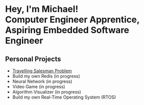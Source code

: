 <h1>Hey, I'm Michael! <br>Computer Engineer Apprentice, Aspiring Embedded Software Engineer</h1>

<h2>Personal Projects</h2>

<ul>
<li><a href="https://github.com/michael162188/TSP">Travelling Salesman Problem</a></li>
<li>Build my own Redis (in progress)</li>
<li>Neural Network (in progress)</li>
<li>Video Game (in progress)</li>
<li>Algorithm Visualizer (in progress)</li>
<li>Build my own Real-Time Operating System (RTOS)</li>
</ul>
